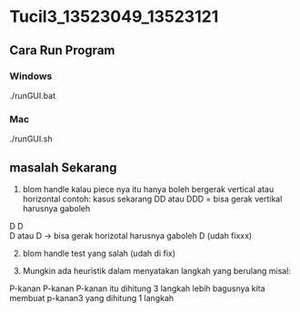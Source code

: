 # Tucil3_13523049_13523121

## Cara Run Program
### Windows
./runGUI.bat
### Mac
./runGUI.sh

## masalah Sekarang

1. blom handle kalau piece nya itu hanya boleh bergerak vertical atau horizontal
contoh: kasus sekarang 
DD atau DDD = bisa gerak vertikal harusnya gaboleh

D        D    
D  atau  D    -> bisa gerak horizotal harusnya gaboleh
         D
(udah fixxx)


2. blom handle test yang salah (udah di fix)


3. Mungkin ada heuristik dalam menyatakan langkah yang berulang misal:

P-kanan P-kanan P-kanan itu dihitung 3 langkah
lebih bagusnya kita membuat p-kanan3 yang dihitung 1 langkah
